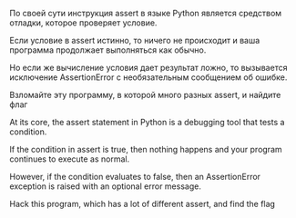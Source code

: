 По своей сути инструкция assert в языке Python является средством отладки, которое проверяет условие.

Если условие в assert истинно, то ничего не происходит и ваша программа продолжает выполняться как обычно.

Но если же вычисление условия дает результат ложно, то вызывается исключение AssertionError с необязательным сообщением об ошибке.

Взломайте эту программу, в которой много разных assert, и найдите флаг

At its core, the assert statement in Python is a debugging tool that tests a condition.

If the condition in assert is true, then nothing happens and your program continues to execute as normal.

However, if the condition evaluates to false, then an AssertionError exception is raised with an optional error message.

Hack this program, which has a lot of different assert, and find the flag

